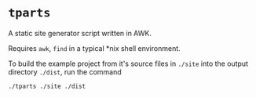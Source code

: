 # `tparts`

A static site generator script written in AWK.

Requires `awk`, `find` in a typical \*nix shell environment.

To build the example project from it's source files in `./site` into the output directory `./dist`, run the command
```bash
./tparts ./site ./dist
```
